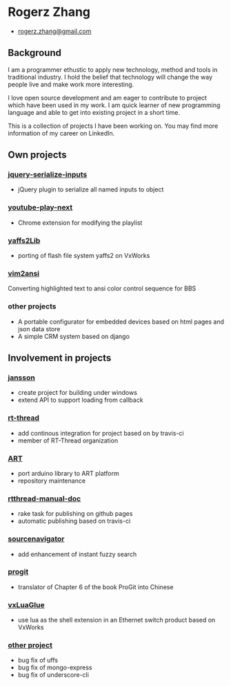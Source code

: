# Rogerz Zhang

 * <rogerz.zhang@gmail.com>

## Background

I am a programmer ethustic to apply new technology, method and tools in traditional industry. I hold the belief that technology will change the way people live and make work more interesting.

I love open source development and am eager to contribute to project which have been used in my work. I am quick learner of new programming language and able to get into existing project in a short time.

This is a collection of projects I have been working on. You may find more information of my career on LinkedIn.

## Own projects

### [jquery-serialize-inputs](https://github.com/rogerz/jquery-serialize-inputs)

* jQuery plugin to serialize all named inputs to object

### [youtube-play-next](https://github.com/rogerz/youtube-play-next)

* Chrome extension for modifying the playlist

### [yaffs2Lib](https://github.com/rogerz/yaffs2Lib)

* porting of flash file system yaffs2 on VxWorks

### [vim2ansi](http://www.vim.org/scripts/script.php?script_id=1127)

Converting highlighted text to ansi color control sequence for BBS

### other projects

* A portable configurator for embedded devices based on html pages and json data store
* A simple CRM system based on django

## Involvement in projects

### [jansson](https://github.com/akheron/jansson/commits?author=rogerz)

* create project for building under windows
* extend API to support loading from callback

### [rt-thread](https://github.com/RT-Thread/rt-thread/commits?author=rogerz)

* add continous integration for project based on by travis-ci
* member of RT-Thread organization

### [ART](https://github.com/RT-Thread/ART/commits?author=rogerz)

* port arduino library to ART platform
* repository maintenance

### [rtthread-manual-doc](https://github.com/RT-Thread/rtthread-manual-doc/commits?author=rogerz)

* rake task for publishing on github pages
* automatic publishing based on travis-ci

### [sourcenavigator](https://github.com/rogerz/sourcenavigator)

* add enhancement of instant fuzzy search

### [progit](https://github.com/progit/progit/commits?author=rogerz)

* translator of Chapter 6 of the book ProGit into Chinese

### [vxLuaGlue](https://github.com/rogerz/vxLuaGlue)

* use lua as the shell extension in an Ethernet switch product based on VxWorks

### [other project](https://github.com/rogerz)

* bug fix of uffs
* bug fix of mongo-express
* bug fix of underscore-cli
